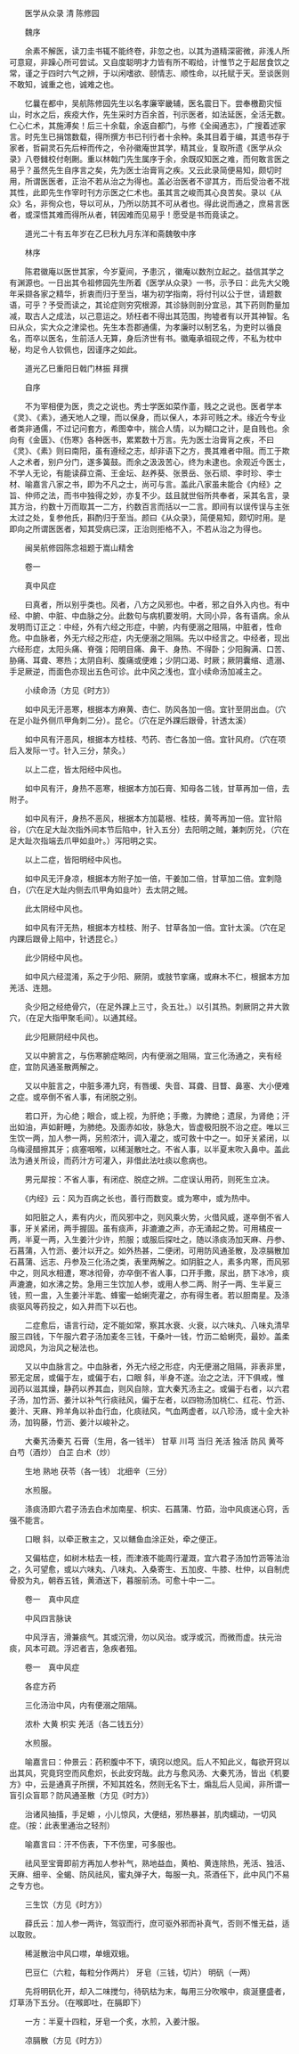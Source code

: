 <!-- { "loadSidebar": true } -->


　　医学从众录 清 陈修园

　　魏序

　　余素不解医，读刀圭书辄不能终卷，非忽之也，以其为道精深密微，非浅人所可意窥，非躁心所可尝试。又自度聪明才力皆有所不暇给，计惟节之于起居食饮之常，谨之于四时六气之辨，于以闲嗜欲、颐情志、顺性命，以托赋于天。至谈医则不敢知，诚重之也，诚难之也。

　　忆曩在都中，吴航陈修园先生以名孝廉宰畿辅，医名震日下。尝奉檄勘灾恒山，时水之后，疾疫大作，先生采时方百余首，刊示医者，如法延医，全活无数。仁心仁术，其施溥矣！后三十余载，余返自都门，与修《全闽通志》，广搜着述家言。时先生已捐馆数载，得所撰方书已刊行者十余种。条其目着于编，其遗书存于家者，哲嗣灵石先后梓而传之，令孙徽庵世其学，精其业，复取所遗《医学从众录》八卷雠校付剞劂。重以林戟门先生属序于余，余既叹知医之难，而何敢言医之易乎？虽然先生自序言之矣，先为医士治膏肓之疾。又云此录简便易知，颇切时用，所谓医医者，正治不若从治之为得也。盖必治医者不谬其方，而后受治者不戕其性，此即先生作宰时刊方示医之仁术也。虽其言之峻而其心良苦矣。录以《从众》名，非徇众也，导以可从，乃所以防其不可从者也。得此说而通之，庶易言医者，或深悟其难而得所从者，转因难而见易乎！愿受是书而竟读之。

　　道光二十有五年岁在乙巳秋九月东洋和斋魏敬中序

　　林序

　　陈君徽庵以医世其家，今岁夏间，予患沉 ，徽庵以数剂立起之。益信其学之有渊源也。一日出其令祖修园先生所着《医学从众录》一书，示予曰：此先大父晚年采撷各家之精华，折衷而归于至当，堪为初学指南，将付刊以公于世，请题数语，可乎？予受而读之，其论症则穷究根源，其诊脉则剖分宜忌，其下药则酌量加减，取古人之成法，以己意运之。矫枉者不得出其范围，拘墟者有以开其神智。名曰从众，实大众之津梁也。先生本吾郡通儒，为孝廉时以制艺名，为吏时以循良名，而卒以医名，生前活人无算，身后济世有书。徽庵承祖砚之传，不私为枕中秘，均足令人钦佩也，因谨序之如此。

　　道光乙巳重阳日戟门林振 拜撰

　　自序

　　不为宰相便为医，贵之之说也。秀士学医如菜作齑，贱之之说也。医者学本《灵》、《素》，通天地人之理，而以保身，而以保人，本非可贱之术。缘近今专业者类非通儒，不过记问套方，希图幸中，揣合人情，以为糊口之计，是自贱也。余向有《金匮》、《伤寒》各种医书，累累数十万言。先为医士治膏肓之疾，不曰《灵》、《素》则曰南阳，虽有遵经之志，却非语下之方，畏其难者中阻。而工于欺人之术者，别户分门，遂多簧鼓。而余之汲汲苦心，终为未逮也。余观近今医士，不学人无论，有能读薛立斋、王金坛、赵养葵、张景岳、张石顽、李时珍、李士材、喻嘉言八家之书，即为不凡之士，尚可与言。盖此八家虽未能合《内经》之旨、仲师之法，而书中独得之妙，亦复不少。兹且就世俗所共奉者，采其名言，录其方治，约数十万而取其一二方，约数百言而括以一二言。即间有以误传误与主张太过之处，复参他氏，斟酌归于至当。颜曰《从众录》，简便易知，颇切时用。是即向之所谓医医者，知其受病已深，正治则拒格不入，不若从治之为得也。

　　闽吴航修园陈念祖题于嵩山精舍

　　卷一

　　真中风症

　　曰真者，所以别乎类也。风者，八方之风邪也。中者，邪之自外入内也。有中经、中腑、中脏、中血脉之分。此数句与病机要发明，大同小异，各有语病。余从发明而订正之：中经，外有六经之形症，中腑，内有便溺之阻隔，中脏者，性命危。中血脉者，外无六经之形症，内无便溺之阻隔。先以中经言之。中经者，现出六经形症，太阳头痛、脊强；阳明目痛、鼻干、身热、不得卧；少阳胸满、口苦、胁痛、耳聋、寒热；太阴自利、腹痛或便难；少阴口渴、时厥；厥阴囊缩、遗溺、手足厥逆，而面色亦现出五色可诊。此中风之浅也，宜小续命汤加减主之。

　　小续命汤（方见《时方》）

　　如中风无汗恶寒，根据本方麻黄、杏仁、防风各加一倍。宜针至阴出血。（穴在足小趾外侧爪甲角刺二分）。昆仑。（穴在足外踝后跟骨，针透太溪）

　　如中风有汗恶风，根据本方桂枝、芍药、杏仁各加一倍。宜针风府。（穴在项后入发际一寸。针入三分，禁灸。）

　　以上二症，皆太阳经中风也。

　　如中风有汗，身热不恶寒，根据本方加石膏、知母各二钱，甘草再加一倍，去附子。

　　如中风有汗，身热不恶风，根据本方加葛根、桂枝，黄芩再加一倍。宜针陷谷，（穴在足大趾次指外间本节后陷中，针入五分）去阳明之贼，兼刺厉兑，（穴在足大趾次指端去爪甲如韭叶。）泻阳明之实。

　　以上二症，皆阳明经中风也。

　　如中风无汗身凉，根据本方附子加一倍，干姜加二倍，甘草加二倍。宜刺隐白，（穴在足大趾内侧去爪甲角如韭叶）去太阴之贼。

　　此太阴经中风也。

　　如中风有汗无热，根据本方桂枝、附子、甘草各加一倍。宜针太溪。（穴在足内踝后跟骨上陷中，针透昆仑。）

　　此少阴经中风也。

　　如中风六经混淆，系之于少阳、厥阴，或肢节挛痛，或麻木不仁，根据本方加羌活、连翘。

　　灸少阳之经绝骨穴，（在足外踝上三寸，灸五壮。）以引其热。刺厥阴之井大敦穴，（在足大指甲聚毛间）。以通其经。

　　此少阳厥阴经中风也。

　　又以中腑言之，与伤寒腑症略同，内有便溺之阻隔，宜三化汤通之，夹有经症，宜防风通圣散两解之。

　　又以中脏言之，中脏多滞九窍，有唇缓、失音、耳聋、目瞀、鼻塞、大小便难之症。或卒倒不省人事，有闭脱之别。

　　若口开，为心绝；眼合，或上视，为肝绝；手撒，为脾绝；遗尿，为肾绝；汗出如油，声如鼾睡，为肺绝。及面赤如妆，脉急大，皆虚极阳脱不治之症。唯以三生饮一两，加人参一两，另煎浓汁，调入灌之，或可救十中之一。如牙关紧闭，以乌梅浸醋擦其牙；痰塞咽喉，以稀涎散吐之。不省人事，以半夏末吹入鼻中。盖此法为通关所设，而药汁方可灌入，非借此法吐痰以愈病也。

　　男元犀按：不省人事，有闭症、脱症之辨。二症误认用药，则死生立决。

　　《内经》云：风为百病之长也，善行而数变。或为寒中，或为热中。

　　如阳脏之人，素有内火，而风邪中之，则风乘火势，火借风威，遂卒倒不省人事，牙关紧闭，两手握固。虽有痰声，非漉漉之声，亦无涌起之势。可用橘皮一两，半夏一两，入生姜汁少许，煎服；或服后探吐之，随以涤痰汤加天麻、丹参、石菖蒲，入竹沥、姜汁以开之。如外热甚，二便闭，可用防风通圣散，及凉膈散加石菖蒲、远志、丹参及三化汤之类，表里两解之。如阴脏之人，素多内寒，而风邪中之，则风水相遭，寒冰彻骨，亦卒倒不省人事，口开手撒，尿出，脐下冰冷，痰声漉漉，如水沸之势。急用三生饮加人参，或用人参二两、附子一两、生半夏三钱，煎一盅，入生姜汁半匙、蜂蜜一蛤蜊壳灌之，亦有得生者。若以胆南星。及涤痰驱风等药投之，如入井而下以石也。

　　二症愈后，语言行动，定不能如常，察其水衰、火衰，以六味丸、八味丸清早服三四钱，下午服六君子汤加麦冬三钱，干桑叶一钱，竹沥二蛤蜊壳，最妙。盖柔润熄风，为治风之秘法也。

　　又以中血脉言之。中血脉者，外无六经之形症，内无便溺之阻隔，非表非里，邪无定居，或偏于左，或偏于右，口眼 斜，半身不遂。治之之法，汗下俱戒，惟润药以滋其燥，静药以养其血，则风自除，宜大秦艽汤主之。或偏于右者，以六君子汤，加竹沥、姜汁以补气行痰祛风，偏于左者，以四物汤加桃仁、红花、竹沥、姜汁、天麻、羚羊角以补血行血，化痰祛风，气血两虚者，以八珍汤，或十全大补汤，加钩藤，竹沥、姜汁以峻补之。

　　大秦艽汤秦艽 石膏（生用，各一钱半） 甘草 川芎 当归 羌活 独活 防风 黄芩 白芍（酒炒） 白芷 白术（炒）

　　生地 熟地 茯苓（各一钱） 北细辛（三分）

　　水煎服。

　　涤痰汤即六君子汤去白术加南星、枳实、石菖蒲、竹茹，治中风痰迷心窍，舌强不能言。

　　口眼 斜，以牵正散主之，又以鳝鱼血涂正处，牵之便正。

　　又偏枯症，如树木枯去一枝，而津液不能周行灌溉，宜六君子汤加竹沥等法治之，久可望愈，或以六味丸、八味丸、入桑寄生、五加皮、牛膝、杜仲，以自制虎骨胶为丸，朝吞五钱，黄酒送下，暮服前汤。可愈十中一二。

　　卷一　真中风症

　　中风四言脉诀

　　中风浮吉，滑兼痰气。其或沉滑，勿以风治。或浮或沉，而微而虚。扶元治痰，风本可疏。浮迟者吉，急疾者殂。

　　卷一　真中风症

　　各症方药

　　三化汤治中风，内有便溺之阻隔。

　　浓朴 大黄 枳实 羌活（各二钱五分）

　　水煎服。

　　喻嘉言曰：仲景云：药积腹中不下，填窍以熄风。后人不知此义，每欲开窍以出其风，究竟窍空而风愈炽，长此安窍哉。此方与愈风汤、大秦艽汤，皆出《机要方》中，云是通真子所撰，不知其姓名，然则无名下士，煽乱后人见闻，非所谓一盲引众盲耶？防风通圣散（方见《时方》）

　　治诸风抽搐，手足螈 ，小儿惊风，大便结，邪热暴甚，肌肉蠕动，一切风症。（按：此表里通治之轻剂）

　　喻嘉言曰：汗不伤表，下不伤里，可多服也。

　　祛风至宝膏即前方再加人参补气，熟地益血，黄柏、黄连除热，羌活、独活、天麻、细辛、全蝎、防风祛风，蜜丸弹子大，每服一丸，茶酒任下，此中风门不易之专方也。

　　三生饮（方见《时方》）

　　薛氏云：加人参一两许，驾驭而行，庶可驱外邪而补真气，否则不惟无益，适以取败。

　　稀涎散治中风口噤，单蛾双蛾。

　　巴豆仁（六粒，每粒分作两片） 牙皂（三钱，切片） 明矾（一两）

　　先将明矾化开，却入二味搅匀，待矾枯为末，每用三分吹喉中，痰涎壅盛者，灯草汤下五分。（在喉即吐，在膈即下）

　　一方：半夏十四粒，牙皂一个炙，水煎，入姜汁服。

　　凉膈散（方见《时方》）

